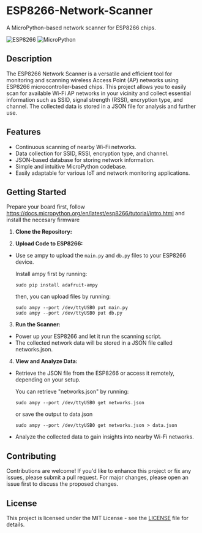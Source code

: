 # ESP8266-Network-Scanner
A MicroPython-based network scanner for ESP8266 chips.

![ESP8266](https://img.shields.io/badge/Platform-ESP8266-blue)
![MicroPython](https://img.shields.io/badge/Language-MicroPython-green)

## Description

The ESP8266 Network Scanner is a versatile and efficient tool for monitoring and scanning wireless Access Point (AP) networks using ESP8266 microcontroller-based chips. This project allows you to easily scan for available Wi-Fi AP networks in your vicinity and collect essential information such as SSID, signal strength (RSSI), encryption type, and channel. The collected data is stored in a JSON file for analysis and further use.

## Features

- Continuous scanning of nearby Wi-Fi networks.
- Data collection for SSID, RSSI, encryption type, and channel.
- JSON-based database for storing network information.
- Simple and intuitive MicroPython codebase.
- Easily adaptable for various IoT and network monitoring applications.

## Getting Started
Prepare your board first, follow https://docs.micropython.org/en/latest/esp8266/tutorial/intro.html and install the necesary firmware

1. **Clone the Repository:**

2. **Upload Code to ESP8266:**
- Use se ampy to upload the `main.py` and `db.py` files to your ESP8266 device.

  Install ampy first by running:
  ```
  sudo pip install adafruit-ampy
  ```
  then, you can upload files by running:
  ```
  sudo ampy --port /dev/ttyUSB0 put main.py
  sudo ampy --port /dev/ttyUSB0 put db.py
  ```
3. **Run the Scanner:**
- Power up your ESP8266 and let it run the scanning script.
- The collected network data will be stored in a JSON file called networks.json.

4. **View and Analyze Data:**
- Retrieve the JSON file from the ESP8266 or access it remotely, depending on your setup.

  You can retrieve "networks.json" by running:
  ```
  sudo ampy --port /dev/ttyUSB0 get networks.json
  ```
  or save the output to data.json 
  ```
  sudo ampy --port /dev/ttyUSB0 get networks.json > data.json
  ```
- Analyze the collected data to gain insights into nearby Wi-Fi networks.

## Contributing

Contributions are welcome! If you'd like to enhance this project or fix any issues, please submit a pull request. For major changes, please open an issue first to discuss the proposed changes.

## License

This project is licensed under the MIT License - see the [LICENSE](LICENSE) file for details.

